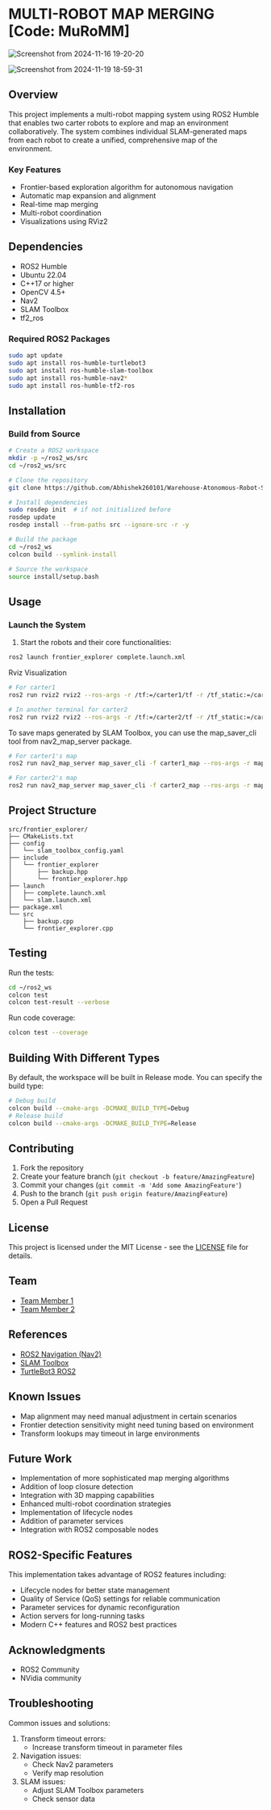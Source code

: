 # MULTI-ROBOT MAP MERGING      [Code: MuRoMM]


![Screenshot from 2024-11-16 19-20-20](https://github.com/user-attachments/assets/2dde64ba-3bc4-45b3-98a7-5ec59935a6ba)


![Screenshot from 2024-11-19 18-59-31](https://github.com/user-attachments/assets/bc097d65-2ae6-4a29-b4a4-ef06c7e8e7ca)



## Overview
This project implements a multi-robot mapping system using ROS2 Humble that enables two carter robots to explore and map an environment collaboratively. The system combines individual SLAM-generated maps from each robot to create a unified, comprehensive map of the environment.

### Key Features
- Frontier-based exploration algorithm for autonomous navigation
- Automatic map expansion and alignment
- Real-time map merging
- Multi-robot coordination
- Visualizations using RViz2

## Dependencies
- ROS2 Humble
- Ubuntu 22.04
- C++17 or higher
- OpenCV 4.5+
- Nav2
- SLAM Toolbox
- tf2_ros

### Required ROS2 Packages
```bash
sudo apt update
sudo apt install ros-humble-turtlebot3
sudo apt install ros-humble-slam-toolbox
sudo apt install ros-humble-nav2*
sudo apt install ros-humble-tf2-ros
```

## Installation

### Build from Source
```bash
# Create a ROS2 workspace
mkdir -p ~/ros2_ws/src
cd ~/ros2_ws/src

# Clone the repository
git clone https://github.com/Abhishek260101/Warehouse-Atonomous-Robot-System.git

# Install dependencies
sudo rosdep init  # if not initialized before
rosdep update
rosdep install --from-paths src --ignore-src -r -y

# Build the package
cd ~/ros2_ws
colcon build --symlink-install

# Source the workspace
source install/setup.bash
```

## Usage

### Launch the System
1. Start the robots and their core functionalities:
```bash
ros2 launch frontier_explorer complete.launch.xml
```

Rviz Visualization
```bash
# For carter1
ros2 run rviz2 rviz2 --ros-args -r /tf:=/carter1/tf -r /tf_static:=/carter1/tf_static

# In another terminal for carter2
ros2 run rviz2 rviz2 --ros-args -r /tf:=/carter2/tf -r /tf_static:=/carter2/tf_static
```

To save maps generated by SLAM Toolbox, you can use the map_saver_cli tool from nav2_map_server package.
```bash
# For carter1's map
ros2 run nav2_map_server map_saver_cli -f carter1_map --ros-args -r map:=/carter1/map

# For carter2's map
ros2 run nav2_map_server map_saver_cli -f carter2_map --ros-args -r map:=/carter2/map
```

## Project Structure
```
src/frontier_explorer/
├── CMakeLists.txt
├── config
│   └── slam_toolbox_config.yaml
├── include
│   └── frontier_explorer
│       ├── backup.hpp
│       └── frontier_explorer.hpp
├── launch
│   ├── complete.launch.xml
│   └── slam.launch.xml
├── package.xml
└── src
    ├── backup.cpp
    └── frontier_explorer.cpp

```

## Testing
Run the tests:
```bash
cd ~/ros2_ws
colcon test
colcon test-result --verbose
```

Run code coverage:
```bash
colcon test --coverage
```

## Building With Different Types
By default, the workspace will be built in Release mode. You can specify the build type:
```bash
# Debug build
colcon build --cmake-args -DCMAKE_BUILD_TYPE=Debug
# Release build
colcon build --cmake-args -DCMAKE_BUILD_TYPE=Release
```

## Contributing
1. Fork the repository
2. Create your feature branch (`git checkout -b feature/AmazingFeature`)
3. Commit your changes (`git commit -m 'Add some AmazingFeature'`)
4. Push to the branch (`git push origin feature/AmazingFeature`)
5. Open a Pull Request

## License
This project is licensed under the MIT License - see the [LICENSE](LICENSE) file for details.

## Team
- [Team Member 1](https://github.com/username1)
- [Team Member 2](https://github.com/username2)

## References
- [ROS2 Navigation (Nav2)](https://navigation.ros.org/)
- [SLAM Toolbox](https://github.com/SteveMacenski/slam_toolbox)
- [TurtleBot3 ROS2](https://github.com/ROBOTIS-GIT/turtlebot3/tree/ros2)

## Known Issues
- Map alignment may need manual adjustment in certain scenarios
- Frontier detection sensitivity might need tuning based on environment
- Transform lookups may timeout in large environments

## Future Work
- Implementation of more sophisticated map merging algorithms
- Addition of loop closure detection
- Integration with 3D mapping capabilities
- Enhanced multi-robot coordination strategies
- Implementation of lifecycle nodes
- Addition of parameter services
- Integration with ROS2 composable nodes

## ROS2-Specific Features
This implementation takes advantage of ROS2 features including:
- Lifecycle nodes for better state management
- Quality of Service (QoS) settings for reliable communication
- Parameter services for dynamic reconfiguration
- Action servers for long-running tasks
- Modern C++ features and ROS2 best practices


## Acknowledgments
- ROS2 Community
- NVidia community

## Troubleshooting
Common issues and solutions:
1. Transform timeout errors:
   - Increase transform timeout in parameter files
2. Navigation issues:
   - Check Nav2 parameters
   - Verify map resolution
3. SLAM issues:
   - Adjust SLAM Toolbox parameters
   - Check sensor data
